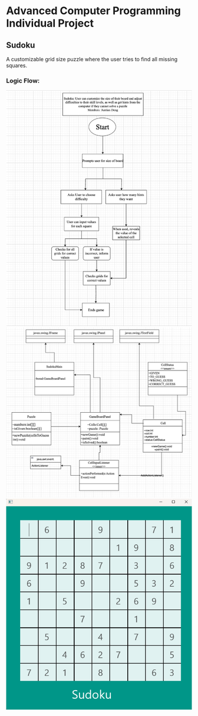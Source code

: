 # Advanced Computer Programming Individual Project

## Sudoku

A customizable grid size puzzle where the user tries to find all missing squares. 
### Logic Flow: 
![Logic Flow](https://github.com/Juntian-Deng/IndividualProject24/blob/main/images/Screenshot%202024-03-22%20at%209.39.32%20AM.png)
![Class Diagram](https://github.com/Juntian-Deng/IndividualProject24/blob/main/images/Screenshot%202024-03-22%20at%209.39.50%20AM.png)
![Start Screen](https://github.com/Juntian-Deng/IndividualProject24/blob/main/images/start.png)
